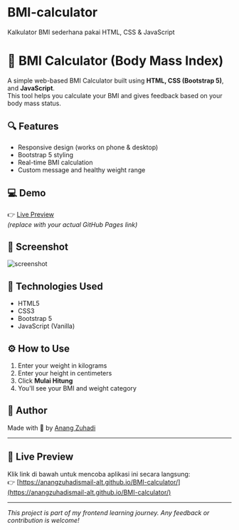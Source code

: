 # BMI-calculator
Kalkulator BMI sederhana pakai HTML, CSS &amp; JavaScript

# 🧮 BMI Calculator (Body Mass Index)

A simple web-based BMI Calculator built using **HTML, CSS (Bootstrap 5)**, and **JavaScript**.  
This tool helps you calculate your BMI and gives feedback based on your body mass status.

## 🔍 Features
- Responsive design (works on phone & desktop)
- Bootstrap 5 styling
- Real-time BMI calculation
- Custom message and healthy weight range

## 💻 Demo

👉 [Live Preview](https://username.github.io/bmi-calculator/)  
_(replace with your actual GitHub Pages link)_

## 📸 Screenshot

![screenshot](screenshot.png)

## 🚀 Technologies Used

- HTML5
- CSS3
- Bootstrap 5
- JavaScript (Vanilla)

## ⚙️ How to Use

1. Enter your weight in kilograms
2. Enter your height in centimeters
3. Click **Mulai Hitung**
4. You'll see your BMI and weight category

## 🧠 Author

Made with 💙 by [Anang Zuhadi](https://github.com/username)

---

## 🔗 Live Preview

Klik link di bawah untuk mencoba aplikasi ini secara langsung:  
👉 [https://anangzuhadismail-alt.github.io/BMI-calculator/](https://anangzuhadismail-alt.github.io/BMI-calculator/)


---

_This project is part of my frontend learning journey. Any feedback or contribution is welcome!_

